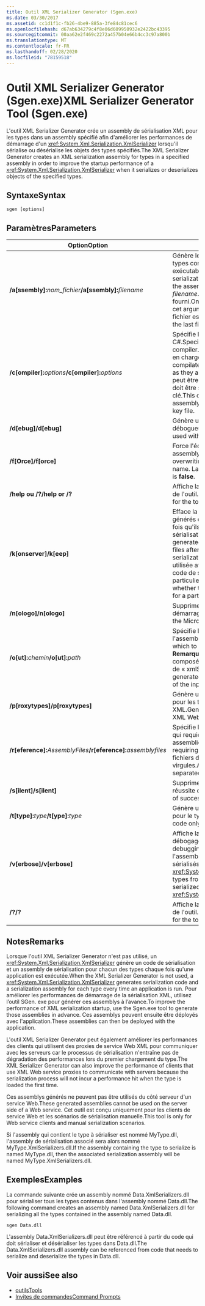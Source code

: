 ```yaml
---
title: Outil XML Serializer Generator (Sgen.exe)
ms.date: 03/30/2017
ms.assetid: cc1d1f1c-fb26-4be9-885a-3fe84c81cec6
ms.openlocfilehash: d67ab634279c4f8e06d609950932e2422bc43395
ms.sourcegitcommit: 00aa62e2f469c2272a457b04e66b4cc3c97a800b
ms.translationtype: MT
ms.contentlocale: fr-FR
ms.lasthandoff: 02/28/2020
ms.locfileid: "78159518"
---
```

# <a name="xml-serializer-generator-tool-sgenexe"></a><span data-ttu-id="01e9e-102">Outil XML Serializer Generator (Sgen.exe)</span><span class="sxs-lookup"><span data-stu-id="01e9e-102">XML Serializer Generator Tool (Sgen.exe)</span></span>
<span data-ttu-id="01e9e-103">L'outil XML Serializer Generator crée un assembly de sérialisation XML pour les types dans un assembly spécifié afin d'améliorer les performances de démarrage d'un <xref:System.Xml.Serialization.XmlSerializer> lorsqu'il sérialise ou désérialise les objets des types spécifiés.</span><span class="sxs-lookup"><span data-stu-id="01e9e-103">The XML Serializer Generator creates an XML serialization assembly for types in a specified assembly in order to improve the startup performance of a <xref:System.Xml.Serialization.XmlSerializer> when it serializes or deserializes objects of the specified types.</span></span>  
  
## <a name="syntax"></a><span data-ttu-id="01e9e-104">Syntaxe</span><span class="sxs-lookup"><span data-stu-id="01e9e-104">Syntax</span></span>  
  
```console  
sgen [options]  
```  
  
## <a name="parameters"></a><span data-ttu-id="01e9e-105">Paramètres</span><span class="sxs-lookup"><span data-stu-id="01e9e-105">Parameters</span></span>  
  
|<span data-ttu-id="01e9e-106">Option</span><span class="sxs-lookup"><span data-stu-id="01e9e-106">Option</span></span>|<span data-ttu-id="01e9e-107">Description</span><span class="sxs-lookup"><span data-stu-id="01e9e-107">Description</span></span>|  
|------------|-----------------|  
|<span data-ttu-id="01e9e-108">**/a\[ssembly\]:**_nom_fichier_</span><span class="sxs-lookup"><span data-stu-id="01e9e-108">**/a\[ssembly\]:**_filename_</span></span>|<span data-ttu-id="01e9e-109">Génère le code de sérialisation pour tous les types contenus dans l’assembly ou le fichier exécutable spécifié par *nom_fichier*.</span><span class="sxs-lookup"><span data-stu-id="01e9e-109">Generates serialization code for all the types contained in the assembly or executable specified by *filename*.</span></span> <span data-ttu-id="01e9e-110">Un seul nom de fichier peut être fourni.</span><span class="sxs-lookup"><span data-stu-id="01e9e-110">Only one file name can be provided.</span></span> <span data-ttu-id="01e9e-111">Si cet argument est répété, le dernier nom de fichier est utilisé.</span><span class="sxs-lookup"><span data-stu-id="01e9e-111">If this argument is repeated, the last file name is used.</span></span>|  
|<span data-ttu-id="01e9e-112">**/c\[ompiler\]:**_options_</span><span class="sxs-lookup"><span data-stu-id="01e9e-112">**/c\[ompiler\]:**_options_</span></span>|<span data-ttu-id="01e9e-113">Spécifie les options à passer au compilateur C#.</span><span class="sxs-lookup"><span data-stu-id="01e9e-113">Specifies the options to pass to the C# compiler.</span></span> <span data-ttu-id="01e9e-114">Toutes les options csc.exe sont prises en charge à mesure qu'elles sont passées au compilateur.</span><span class="sxs-lookup"><span data-stu-id="01e9e-114">All csc.exe options are supported as they are passed to the compiler.</span></span> <span data-ttu-id="01e9e-115">Cette option peut être utilisée pour spécifier que l'assembly doit être signé et pour indiquer le fichier de clé.</span><span class="sxs-lookup"><span data-stu-id="01e9e-115">This can be used to specify that the assembly should be signed and to specify the key file.</span></span>|  
|<span data-ttu-id="01e9e-116">**/d\[ebug\]**</span><span class="sxs-lookup"><span data-stu-id="01e9e-116">**/d\[ebug\]**</span></span>|<span data-ttu-id="01e9e-117">Génère une image qui peut être utilisée avec un débogueur.</span><span class="sxs-lookup"><span data-stu-id="01e9e-117">Generates an image that can be used with a debugger.</span></span>|  
|<span data-ttu-id="01e9e-118">**/f\[Orce\]**</span><span class="sxs-lookup"><span data-stu-id="01e9e-118">**/f\[orce\]**</span></span>|<span data-ttu-id="01e9e-119">Force l'écrasement par réécriture d'un assembly existant du même nom.</span><span class="sxs-lookup"><span data-stu-id="01e9e-119">Forces the overwriting of an existing assembly of the same name.</span></span> <span data-ttu-id="01e9e-120">La valeur par défaut est **false**.</span><span class="sxs-lookup"><span data-stu-id="01e9e-120">The default is **false**.</span></span>|  
|<span data-ttu-id="01e9e-121">**/help ou /?**</span><span class="sxs-lookup"><span data-stu-id="01e9e-121">**/help or /?**</span></span>|<span data-ttu-id="01e9e-122">Affiche la syntaxe et les options de commande de l'outil.</span><span class="sxs-lookup"><span data-stu-id="01e9e-122">Displays command syntax and options for the tool.</span></span>|  
|<span data-ttu-id="01e9e-123">**/k\[onserver\]**</span><span class="sxs-lookup"><span data-stu-id="01e9e-123">**/k\[eep\]**</span></span>|<span data-ttu-id="01e9e-124">Efface la suppression des fichiers source générés et d'autres fichiers temporaires une fois qu'ils ont été compilés dans l'assembly de sérialisation.</span><span class="sxs-lookup"><span data-stu-id="01e9e-124">Suppresses the deletion of the generated source files and other temporary files after they have been compiled into the serialization assembly.</span></span> <span data-ttu-id="01e9e-125">Cette option peut être utilisée afin de déterminer si l'outil génère le code de sérialisation pour un type particulier.</span><span class="sxs-lookup"><span data-stu-id="01e9e-125">This can be used to determine whether the tool is generating serialization code for a particular type.</span></span>|  
|<span data-ttu-id="01e9e-126">**/n\[ologo\]**</span><span class="sxs-lookup"><span data-stu-id="01e9e-126">**/n\[ologo\]**</span></span>|<span data-ttu-id="01e9e-127">Supprime l'affichage de la bannière de démarrage Microsoft.</span><span class="sxs-lookup"><span data-stu-id="01e9e-127">Suppresses the display of the Microsoft startup banner.</span></span>|  
|<span data-ttu-id="01e9e-128">**/o\[ut\]:**_chemin_</span><span class="sxs-lookup"><span data-stu-id="01e9e-128">**/o\[ut\]:**_path_</span></span>|<span data-ttu-id="01e9e-129">Spécifie le répertoire dans lequel enregistrer l'assembly généré.</span><span class="sxs-lookup"><span data-stu-id="01e9e-129">Specifies the directory in which to save the generated assembly.</span></span> <span data-ttu-id="01e9e-130">**Remarque :** Le nom de l’assembly généré est composé du nom de l’assembly d’entrée suivi de « xmlSerializers.dll ».</span><span class="sxs-lookup"><span data-stu-id="01e9e-130">**Note:**  The name of the generated assembly is composed of the name of the input assembly plus "xmlSerializers.dll".</span></span>|  
|<span data-ttu-id="01e9e-131">**/p\[roxytypes\]**</span><span class="sxs-lookup"><span data-stu-id="01e9e-131">**/p\[roxytypes\]**</span></span>|<span data-ttu-id="01e9e-132">Génère un code de sérialisation uniquement pour les types de proxy de service Web XML.</span><span class="sxs-lookup"><span data-stu-id="01e9e-132">Generates serialization code only for the XML Web service proxy types.</span></span>|  
|<span data-ttu-id="01e9e-133">**/r\[eference\]:**_AssemblyFiles_</span><span class="sxs-lookup"><span data-stu-id="01e9e-133">**/r\[eference\]:**_assemblyfiles_</span></span>|<span data-ttu-id="01e9e-134">Spécifie les assemblys référencés par les types qui requièrent la sérialisation XML.</span><span class="sxs-lookup"><span data-stu-id="01e9e-134">Specifies the assemblies that are referenced by the types requiring XML serialization.</span></span> <span data-ttu-id="01e9e-135">Accepte plusieurs fichiers d'assembly séparés par des virgules.</span><span class="sxs-lookup"><span data-stu-id="01e9e-135">Accepts multiple assembly files separated by commas.</span></span>|  
|<span data-ttu-id="01e9e-136">**/s\[ilent\]**</span><span class="sxs-lookup"><span data-stu-id="01e9e-136">**/s\[ilent\]**</span></span>|<span data-ttu-id="01e9e-137">Supprime l'affichage des messages indiquant la réussite des opérations.</span><span class="sxs-lookup"><span data-stu-id="01e9e-137">Suppresses the display of success messages.</span></span>|  
|<span data-ttu-id="01e9e-138">**/t\[type\]:**_type_</span><span class="sxs-lookup"><span data-stu-id="01e9e-138">**/t\[ype\]:**_type_</span></span>|<span data-ttu-id="01e9e-139">Génère un code de sérialisation uniquement pour le type spécifié.</span><span class="sxs-lookup"><span data-stu-id="01e9e-139">Generates serialization code only for the specified type.</span></span>|  
|<span data-ttu-id="01e9e-140">**/v\[erbose\]**</span><span class="sxs-lookup"><span data-stu-id="01e9e-140">**/v\[erbose\]**</span></span>|<span data-ttu-id="01e9e-141">Affiche la sortie en clair pour le débogage.</span><span class="sxs-lookup"><span data-stu-id="01e9e-141">Displays verbose output for debugging.</span></span> <span data-ttu-id="01e9e-142">Répertorie les types à partir de l'assembly cible qui ne peuvent pas être sérialisés avec le <xref:System.Xml.Serialization.XmlSerializer>.</span><span class="sxs-lookup"><span data-stu-id="01e9e-142">Lists types from the target assembly that cannot be serialized with the <xref:System.Xml.Serialization.XmlSerializer>.</span></span>|  
|<span data-ttu-id="01e9e-143">**/?**</span><span class="sxs-lookup"><span data-stu-id="01e9e-143">**/?**</span></span>|<span data-ttu-id="01e9e-144">Affiche la syntaxe et les options de commande de l'outil.</span><span class="sxs-lookup"><span data-stu-id="01e9e-144">Displays command syntax and options for the tool.</span></span>|  
  
## <a name="remarks"></a><span data-ttu-id="01e9e-145">Notes</span><span class="sxs-lookup"><span data-stu-id="01e9e-145">Remarks</span></span>  
 <span data-ttu-id="01e9e-146">Lorsque l'outil XML Serializer Generator n'est pas utilisé, un <xref:System.Xml.Serialization.XmlSerializer> génère un code de sérialisation et un assembly de sérialisation pour chacun des types chaque fois qu'une application est exécutée.</span><span class="sxs-lookup"><span data-stu-id="01e9e-146">When the XML Serializer Generator is not used, a <xref:System.Xml.Serialization.XmlSerializer> generates serialization code and a serialization assembly for each type every time an application is run.</span></span> <span data-ttu-id="01e9e-147">Pour améliorer les performances de démarrage de la sérialisation XML, utilisez l’outil SGen. exe pour générer ces assemblys à l’avance.</span><span class="sxs-lookup"><span data-stu-id="01e9e-147">To improve the performance of XML serialization startup, use the Sgen.exe tool to generate those assemblies in advance.</span></span> <span data-ttu-id="01e9e-148">Ces assemblys peuvent ensuite être déployés avec l'application.</span><span class="sxs-lookup"><span data-stu-id="01e9e-148">These assemblies can then be deployed with the application.</span></span>  
  
 <span data-ttu-id="01e9e-149">L'outil XML Serializer Generator peut également améliorer les performances des clients qui utilisent des proxies de service Web XML pour communiquer avec les serveurs car le processus de sérialisation n'entraîne pas de dégradation des performances lors du premier chargement du type.</span><span class="sxs-lookup"><span data-stu-id="01e9e-149">The XML Serializer Generator can also improve the performance of clients that use XML Web service proxies to communicate with servers because the serialization process will not incur a performance hit when the type is loaded the first time.</span></span>  
  
 <span data-ttu-id="01e9e-150">Ces assemblys générés ne peuvent pas être utilisés du côté serveur d'un service Web.</span><span class="sxs-lookup"><span data-stu-id="01e9e-150">These generated assemblies cannot be used on the server side of a Web service.</span></span> <span data-ttu-id="01e9e-151">Cet outil est conçu uniquement pour les clients de service Web et les scénarios de sérialisation manuelle.</span><span class="sxs-lookup"><span data-stu-id="01e9e-151">This tool is only for Web service clients and manual serialization scenarios.</span></span>  
  
 <span data-ttu-id="01e9e-152">Si l'assembly qui contient le type à sérialiser est nommé MyType.dll, l'assembly de sérialisation associé sera alors nommé MyType.XmlSerializers.dll.</span><span class="sxs-lookup"><span data-stu-id="01e9e-152">If the assembly containing the type to serialize is named MyType.dll, then the associated serialization assembly will be named MyType.XmlSerializers.dll.</span></span>  
  
## <a name="examples"></a><span data-ttu-id="01e9e-153">Exemples</span><span class="sxs-lookup"><span data-stu-id="01e9e-153">Examples</span></span>  
 <span data-ttu-id="01e9e-154">La commande suivante crée un assembly nommé Data.XmlSerializers.dll pour sérialiser tous les types contenus dans l'assembly nommé Data.dll.</span><span class="sxs-lookup"><span data-stu-id="01e9e-154">The following command creates an assembly named Data.XmlSerializers.dll for serializing all the types contained in the assembly named Data.dll.</span></span>  
  
```console  
sgen Data.dll
```  
  
 <span data-ttu-id="01e9e-155">L'assembly Data.XmlSerializers.dll peut être référencé à partir du code qui doit sérialiser et désérialiser les types dans Data.dll.</span><span class="sxs-lookup"><span data-stu-id="01e9e-155">The Data.XmlSerializers.dll assembly can be referenced from code that needs to serialize and deserialize the types in Data.dll.</span></span>  
  
## <a name="see-also"></a><span data-ttu-id="01e9e-156">Voir aussi</span><span class="sxs-lookup"><span data-stu-id="01e9e-156">See also</span></span>

- [<span data-ttu-id="01e9e-157">outils</span><span class="sxs-lookup"><span data-stu-id="01e9e-157">Tools</span></span>](../../../docs/framework/tools/index.md)
- [<span data-ttu-id="01e9e-158">Invites de commandes</span><span class="sxs-lookup"><span data-stu-id="01e9e-158">Command Prompts</span></span>](../../../docs/framework/tools/developer-command-prompt-for-vs.md)
